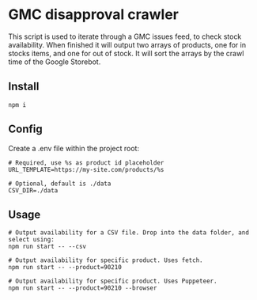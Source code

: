 # GMC disapproval crawler

This script is used to iterate through a GMC issues feed, to check stock availability. When finished it will output two arrays of products, one for in stocks items, and one for out of stock. It will sort the arrays by the crawl time of the Google Storebot.

## Install

```
npm i
```

## Config

Create a .env file within the project root:

```
# Required, use %s as product id placeholder
URL_TEMPLATE=https://my-site.com/products/%s

# Optional, default is ./data
CSV_DIR=./data
```

## Usage

```
# Output availability for a CSV file. Drop into the data folder, and select using:
npm run start -- --csv

# Output availability for specific product. Uses fetch.
npm run start -- --product=90210

# Output availability for specific product. Uses Puppeteer.
npm run start -- --product=90210 --browser
```
